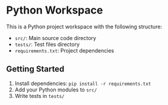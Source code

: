 # Python Workspace

This is a Python project workspace with the following structure:
- `src/`: Main source code directory
- `tests/`: Test files directory
- `requirements.txt`: Project dependencies

## Getting Started
1. Install dependencies: `pip install -r requirements.txt`
2. Add your Python modules to `src/`
3. Write tests in `tests/`